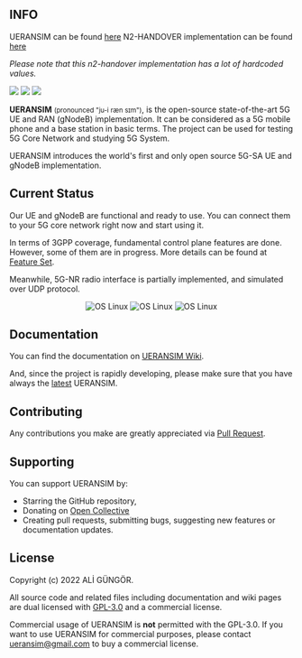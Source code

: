 ## INFO

UERANSIM can be found [here](https://github.com/aligungr/UERANSIM)
N2-HANDOVER implementation can be found [here](https://github.com/kczaplin/n2-handover)

*Please note that this n2-handover implementation has a lot of hardcoded values.*

<img src="https://img.shields.io/badge/UERANSIM-v3.2.6-blue" />
<img src="https://img.shields.io/badge/3GPP-R15-orange" />
<img src="https://img.shields.io/badge/License-GPL--3.0-green"/>
</p>

**UERANSIM** <small>(pronounced "ju-i ræn sɪm")</small>, is the open-source state-of-the-art 5G UE and RAN (gNodeB)
implementation. It can be considered as a 5G mobile phone and a base station in basic terms. The project can be used for
testing 5G Core Network and studying 5G System.

UERANSIM introduces the world's first and only open source 5G-SA UE and gNodeB implementation.

## Current Status

Our UE and gNodeB are functional and ready to use. You can connect them to your 5G core network right now and start
using it.

In terms of 3GPP coverage, fundamental control plane features are done. However, some of them are in progress.
More details can be found at [Feature Set](https://github.com/aligungr/UERANSIM/wiki/Feature-Set).

Meanwhile, 5G-NR radio interface is partially implemented, and simulated over UDP protocol.

<p align="center">
<img src="https://img.shields.io/badge/Radio%20Interface-simulated-orange" alt="OS Linux"/>
<img src="https://img.shields.io/badge/Control%20Plane-functional-green" alt="OS Linux"/>  
<img src="https://img.shields.io/badge/User%20Plane-functional-green" alt="OS Linux"/>
</p>

## Documentation

You can find the documentation on [UERANSIM Wiki](https://github.com/aligungr/UERANSIM/wiki).

And, since the project is rapidly developing, please make sure that you have always
the [latest](https://github.com/aligungr/UERANSIM/releases) UERANSIM.

## Contributing

Any contributions you make are greatly appreciated via [Pull Request](https://github.com/aligungr/UERANSIM/pulls).

## Supporting

You can support UERANSIM by:

- Starring the GitHub repository,
- Donating on [Open Collective](https://opencollective.com/UERANSIM)
- Creating pull requests, submitting bugs, suggesting new features or documentation updates.

## License

Copyright (c) 2022 ALİ GÜNGÖR.

All source code and related files including documentation and wiki pages are
dual licensed with [GPL-3.0](https://www.gnu.org/licenses/gpl-3.0.en.html) and a commercial license.

Commercial usage of UERANSIM is **not** permitted with the GPL-3.0. If you want to use UERANSIM for commercial purposes, please contact [ueransim@gmail.com](mailto:ueransim@gmail.com) to buy a commercial license.

